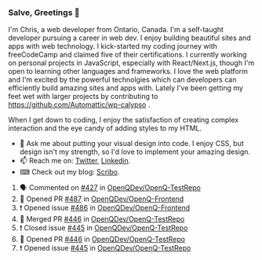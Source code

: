 ### Salve, Greetings 👋

I'm Chris, a web developer from Ontario, Canada. I'm a self-taught developer pursuing a career in web dev. I enjoy building beautiful sites and apps with web technology.
I kick-started my coding journey with freeCodeCamp and claimed five of their certifications.  I currently working on personal projects in JavaScript, especially with React/Next.js, though I'm open to learning other languages and frameworks. I love the web platform and I'm excited by the powerful technolgies which can developers can efficiently build amazing sites and apps with. Lately I've been getting my feet wet with larger projects by contributing to https://github.com/Automattic/wp-calypso .

When I get down to coding, I enjoy the satisfaction of creating complex interaction and the eye candy of adding styles to my HTML. 

- 💬 Ask me about putting your visual design into code. I enjoy CSS, but design isn't my strength, so I'd love to implement your amazing design.
- 📫 Reach me on: [Twitter](https://twitter.com/Christo28120856), [Linkedin](https://www.linkedin.com/in/christopher-stevers-07b9a5204/).
- ⌨ Check out my blog: [Scribo](https://christopherstevers.cf).
<!--
**Christopher-Stevers/Christopher-Stevers** is a ✨ _special_ ✨ repository because its `README.md` (this file) appears on your GitHub profile.

Here are some ideas to get you started:

- 🔭 I’m currently working on ...
- 🌱 I’m currently learning ...
- 👯 I’m looking to collaborate on ...
- 🤔 I’m looking for help with ...
- 😄 Pronouns: ...
- ⚡ Fun fact: ...
-->

<!--START_SECTION:activity-->
1. 🗣 Commented on [#427](https://github.com/OpenQDev/OpenQ-TestRepo/issues/427) in [OpenQDev/OpenQ-TestRepo](https://github.com/OpenQDev/OpenQ-TestRepo)
2. 💪 Opened PR [#487](https://github.com/OpenQDev/OpenQ-Frontend/pull/487) in [OpenQDev/OpenQ-Frontend](https://github.com/OpenQDev/OpenQ-Frontend)
3. ❗️ Opened issue [#486](https://github.com/OpenQDev/OpenQ-Frontend/issues/486) in [OpenQDev/OpenQ-Frontend](https://github.com/OpenQDev/OpenQ-Frontend)
4. 🎉 Merged PR [#446](https://github.com/OpenQDev/OpenQ-TestRepo/pull/446) in [OpenQDev/OpenQ-TestRepo](https://github.com/OpenQDev/OpenQ-TestRepo)
5. ❗️ Closed issue [#445](https://github.com/OpenQDev/OpenQ-TestRepo/issues/445) in [OpenQDev/OpenQ-TestRepo](https://github.com/OpenQDev/OpenQ-TestRepo)
6. 💪 Opened PR [#446](https://github.com/OpenQDev/OpenQ-TestRepo/pull/446) in [OpenQDev/OpenQ-TestRepo](https://github.com/OpenQDev/OpenQ-TestRepo)
7. ❗️ Opened issue [#445](https://github.com/OpenQDev/OpenQ-TestRepo/issues/445) in [OpenQDev/OpenQ-TestRepo](https://github.com/OpenQDev/OpenQ-TestRepo)
<!--END_SECTION:activity-->
